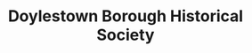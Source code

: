 ---
layout: repo
title: "Doylestown Borough Historical Society"
id: 13476
permalink: repos/13476/
---
